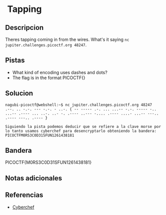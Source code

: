 #  Tapping

## Descripcion
Theres tapping coming in from the wires. What's it saying `nc jupiter.challenges.picoctf.org 48247`.
## Pistas
- What kind of encoding uses dashes and dots?
- The flag is in the format PICOCTF{}
## Solucion
```
nagubi-picoctf@webshell:~$ nc jupiter.challenges.picoctf.org 48247
.--. .. -.-. --- -.-. - ..-. { -- ----- .-. ... ...-- -.-. ----- -.. ...-- .---- ... ..-. ..- -. .---- ..--- -.... .---- ....- ...-- ---.. .---- ---.. .---- }

Siguiendo la pista podemos deducir que se refiere a la clave morse por lo tanto usamos cyberchef para desencryptarlo obteniendo la bandera:
PICOCTFM0RS3C0D31SFUN1261438181
```

## Bandera

PICOCTF{M0RS3C0D31SFUN1261438181}

## Notas adicionales

## Referencias
- [Cyberchef](https://gchq.github.io/CyberChef/#recipe=From_Morse_Code('Space','Line%20feed')&input=Li0tLiAuLiAtLi0uIC0tLSAtLi0uIC0gLi4tLiB7IC0tIC0tLS0tIC4tLiAuLi4gLi4uLS0gLS4tLiAtLS0tLSAtLi4gLi4uLS0gLi0tLS0gLi4uIC4uLS4gLi4tIC0uIC4tLS0tIC4uLS0tIC0uLi4uIC4tLS0tIC4uLi4tIC4uLi0tIC0tLS4uIC4tLS0tIC0tLS4uIC4tLS0tIH0)